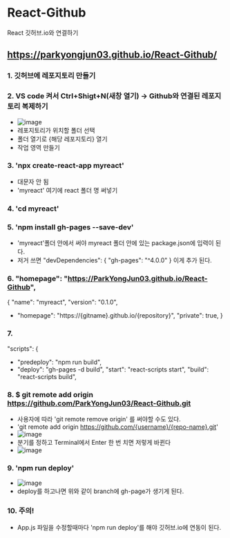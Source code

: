 # React-Github
React 깃허브.io와 연결하기
## https://parkyongjun03.github.io/React-Github/

### 1. 깃허브에 레포지토리 만들기
### 2. VS code 켜서 Ctrl+Shigt+N(새창 열기) -> Github와 연결된 레포지토리 복제하기
  - ![image](https://user-images.githubusercontent.com/83456300/171770390-ef6bd0a9-46c6-483b-b93e-06f3972194be.png)
  -  레포지토리가 위치할 폴더 선택
  -  폴더 열기로 {해당 레포지토리} 열기
  -  작업 영역 만들기
### 3. 'npx create-react-app myreact'
  - 대문자 안 됨
  - 'myreact' 여기에 react 폴더 명 써넣기
### 4. 'cd myreact'
### 5. 'npm install gh-pages --save-dev'
  - 'myreact'폴더 안에서 써야 myreact 폴더 안에 있는 package.json에 입력이 된다.
  - 저거 쓰면   "devDependencies": {
                "gh-pages": "^4.0.0"
                }
                이게 추가 된다.
### 6. "homepage": "https://ParkYongJun03.github.io/React-Github",
{
  "name": "myreact",
  "version": "0.1.0",
+ "homepage": "https://{gitname}.github.io/{repository}",
  "private": true,
  }
### 7. 
  "scripts": {
+   "predeploy": "npm run build",
+   "deploy": "gh-pages -d build",
    "start": "react-scripts start",
    "build": "react-scripts build",
### 8. $ git remote add origin https://github.com/ParkYongJun03/React-Github.git
  - 사용자에 따라  'git remote remove origin' 를 써야할 수도 있다.
  - 'git remote add origin https://github.com/{username}/{repo-name}.git'
  - ![image](https://user-images.githubusercontent.com/83456300/171771793-bb2da1f6-a8ce-4bee-975d-f868f7086533.png)
  - 분기를 정하고  Terminal에서 Enter 한 번 치면 저렇게 바뀐다
  - ![image](https://user-images.githubusercontent.com/83456300/171771893-49f3f76a-bed3-4bbe-8e2a-0996125a51a0.png)

### 9. 'npm run deploy'
  - ![image](https://user-images.githubusercontent.com/83456300/171772065-f5cd1095-2967-4fc8-80eb-7496429538ba.png)
  - deploy를 하고나면 위와 같이 branch에 gh-page가 생기게 된다.

### 10. 주의!
  - App.js 파일을 수정할때마다 'npm run deploy'를 해야 깃허브.io에 연동이 된다.


